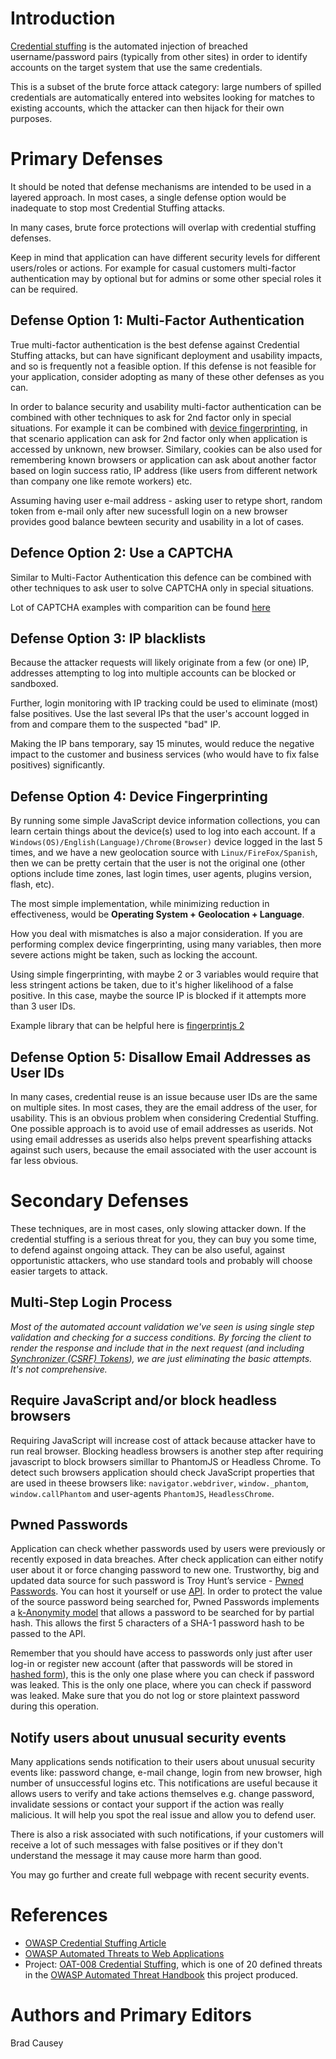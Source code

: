 # Introduction

[Credential stuffing](https://www.owasp.org/index.php/Credential_stuffing) is the automated injection of breached username/password pairs (typically from other sites) in order to identify accounts on the target system that use the same credentials. 

This is a subset of the brute force attack category: large numbers of spilled credentials are automatically entered into websites looking for matches to existing accounts, which the attacker can then hijack for their own purposes.

# Primary Defenses

It should be noted that defense mechanisms are intended to be used in a layered approach. In most cases, a single defense option would be inadequate to stop most Credential Stuffing attacks.

In many cases, brute force protections will overlap with credential stuffing defenses.

Keep in mind that application can have different security levels for different users/roles or actions. For example for casual customers multi-factor authentication may by optional but for admins or some other special roles it can be required.

## Defense Option 1: Multi-Factor Authentication

True multi-factor authentication is the best defense against Credential Stuffing attacks, but can have significant deployment and usability impacts, and so is frequently not a feasible option. If this defense is not feasible for your application, consider adopting as many of these other defenses as you can.

In order to balance security and usability multi-factor authentication can be combined with other techniques to ask for 2nd factor only in special situations. For example it can be combined with [device fingerprinting](cheatsheets/Credential_Stuffing_Prevention_Cheat_Sheet.md#defense-option-4-device-fingerprinting), in that scenario application can ask for 2nd factor only when application is accessed by unknown, new browser. Similary, cookies can be also used for remembering known browsers or application can ask about another factor based on login success ratio, IP address (like users from different network than company one like remote workers) etc.

Assuming having user e-mail address - asking user to retype short, random token from e-mail only after new sucessfull login on a new browser provides good balance bewteen security and usability in a lot of cases.

## Defence Option 2: Use a CAPTCHA

Similar to Multi-Factor Authentication this defence can be combined with other techniques to ask user to solve CAPTCHA only in special situations. 

Lot of CAPTCHA examples with comparition can be found [here](https://www.whoishostingthis.com/resources/captcha/)

## Defense Option 3: IP blacklists

Because the attacker requests will likely originate from a few (or one) IP, addresses attempting to log into multiple accounts can be blocked or sandboxed.

Further, login monitoring with IP tracking could be used to eliminate (most) false positives. Use the last several IPs that the user's account logged in from and compare them to the suspected "bad" IP.

Making the IP bans temporary, say 15 minutes, would reduce the negative impact to the customer and business services (who would have to fix false positives) significantly.

## Defense Option 4: Device Fingerprinting

By running some simple JavaScript device information collections, you can learn certain things about the device(s) used to log into each account. If a `Windows(OS)/English(Language)/Chrome(Browser)` device logged in the last 5 times, and we have a new geolocation source with `Linux/FireFox/Spanish`, then we can be pretty certain that the user is not the original one (other options include time zones, last login times, user agents, plugins version, flash, etc).

The most simple implementation, while minimizing reduction in effectiveness, would be **Operating System + Geolocation + Language**.

How you deal with mismatches is also a major consideration. If you are performing complex device fingerprinting, using many variables, then more severe actions might be taken, such as locking the account.

Using simple fingerprinting, with maybe 2 or 3 variables would require that less stringent actions be taken, due to it's higher likelihood of a false positive. In this case, maybe the source IP is blocked if it attempts more than 3 user IDs.

Example library that can be helpful here is [fingerprintjs 2](https://github.com/Valve/fingerprintjs2)

## Defense Option 5: Disallow Email Addresses as User IDs

In many cases, credential reuse is an issue because user IDs are the same on multiple sites. In most cases, they are the email address of the user, for usability. This is an obvious problem when considering Credential Stuffing. One possible approach is to avoid use of email addresses as userids. Not using email addresses as userids also helps prevent spearfishing attacks against such users, because the email associated with the user account is far less obvious.

# Secondary Defenses

These techniques, are in most cases, only slowing attacker down. If the credential stuffing is a serious threat for you, they can buy you some time, to defend against ongoing attack. They can be also useful, against opportunistic attackers, who use standard tools and probably will choose easier targets to attack.

## Multi-Step Login Process

*Most of the automated account validation we've seen is using single step validation and checking for a success conditions. By forcing the client to render the response and include that in the next request (and including [Synchronizer (CSRF) Tokens](Cross-Site_Request_Forgery_Prevention_Cheat_Sheet.md)), we are just eliminating the basic attempts. It's not comprehensive.*

## Require JavaScript and/or block headless browsers

Requiring JavaScript will increase cost of attack because attacker have to run real browser.
Blocking headless browsers is another step after requiring javascript to block browsers simillar to PhantomJS or Headless Chrome. To detect such browsers application should check JavaScript properties that are used in theese browsers like:
`navigator.webdriver`, `window._phantom`, `window.callPhantom` and user-agents `PhantomJS`, `HeadlessChrome`.

## Pwned Passwords

Application can check whether passwords used by users were previously or recently exposed in data breaches. After check application can either notify user about it or force changing password to new one. Trustworthy, big and updated data source for such password is Troy Hunt’s service - [Pwned Passwords](https://haveibeenpwned.com/Passwords). You can host it yourself or use [API](https://haveibeenpwned.com/API/v2#PwnedPasswords). 
In order to protect the value of the source password being searched for, Pwned Passwords implements a [k-Anonymity model](https://en.wikipedia.org/wiki/K-anonymity) that allows a password to be searched for by partial hash. This allows the first 5 characters of a SHA-1 password hash to be passed to the API.

Remember that you should have access to passwords only just after user log-in or register new account (after that passwords will be stored in [hashed form](cheatsheets/Password_Storage_Cheat_Sheet.md#leverage-an-adaptive-one-way-function)), this is the only one plase where you can check if password was leaked. This is the only one place, where you can check if password was leaked. Make sure that you do not log or store plaintext password during this operation.

## Notify users about unusual security events 

Many applications sends notification to their users about unusual security events like: password change, e-mail change, login from new browser, high number of unsuccessful logins etc. This notifications are useful because it allows users to verify and take actions themselves e.g. change password, invalidate sessions or contact your support if the action was really malicious. It will help you spot the real issue and allow you to defend user.

There is also a risk associated with such notifications, if your customers will receive a lot of such messages with false positives or if they don't understand the message it may cause more harm than good.

You may go further and create full webpage with recent security events.

# References

- [OWASP Credential Stuffing Article](https://www.owasp.org/index.php/Credential_stuffing)
- [OWASP Automated Threats to Web Applications](https://www.owasp.org/index.php/OWASP_Automated_Threats_to_Web_Applications)
- Project: [OAT-008 Credential Stuffing](https://www.owasp.org/index.php/OAT-008_Credential_Stuffing), which is one of 20 defined threats in the [OWASP Automated Threat Handbook](https://www.owasp.org/index.php/File:Automated-threat-handbook.pdf) this project produced.

# Authors and Primary Editors

Brad Causey

